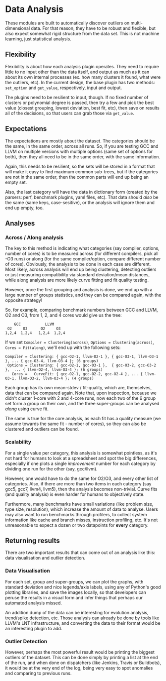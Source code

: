 # Data Analysis

These modules are built to automatically discover outliers on multi-dimensional data. For that reason, they have to be robust and flexible, but also expect somewhat rigid structure from the data set. This is not machine learning, just statistical analysis.

## Flexibility

Flexibility is about how each analysis plugin operates. They need to require little to no input other than the data itself, and output as much as it can about its own internal processes (ex. how many clusters it found, what were the outliers, etc). In the current design, the base plugin has two methods: `set_option` and `get_value`, respectively, input and output.

The plugins need to be resilient to input, though. If no fixed number of clusters or polynomial degree is passed, then try a few and pick the best value (closest grouping, lowest deviation, best fit, etc), then save on results all of the decisions, so that users can grab those via `get_value`.

## Expectations

The expectations are mostly about the dataset. The categories should be the same, in the same order, across all runs. So, if you are testing GCC and LLVM on multiple versions with multiple options (same set of options for both), then they all need to be in the same order, with the same information.

Again, this needs to be resilient, so the sets will be stored in a format that will make it easy to find maximum common sub-trees, but if the categories are not in the same order, then the common parts will end up being an empty set.

Also, the last category will have the data in dictionary form (created by the parsers: perf, benchmark plugins, yaml files, etc). That data should *also* be the same (same keys, case-sesitive), or the analysis will ignore them and end up empty, too.

## Analyses

### Across / Along analysis

The key to this method is indicating what categories (say compiler, options, number of cores) is to be measured across (for different compilers, pick all -O3 runs) or along (for the same compiler/option, compare different number of cores). Obviously, the analysis to be done in each case are different. Most likely, across analysis will end up being clustering, detecting outliers or just measuring compatibility via standard deviation/mean distances, while along analysis are more likely curve fitting and fit quality testing.

However, once the first grouping and analysis is done, we end up with a large number of groups statistics, and they can be compared again, with the opposite strategy!

So, for example, comparing benchmark numbers between GCC and LLVM, O2 and O3, from 1, 2, and 4 cores would give us the tree:

```
    GCC           LLVM
 O2     O3      O2     O3
1,2,4  1,2,4   1,2,4  1,2,4
```

If we set `Compiler = Clustering(across)`, `Options = Clustering(across)`, `Cores = Fit(along)`, we'll end up with the following sets:

```
Compiler = Clustering: { gcc-O2-1, llvm-O2-1 }, { gcc-O3-1, llvm-O3-1 }, ... { gcc-O3-4, llvm-O3-4 }; (6 groups)
 Options = Clustering: { gcc-O2-1, gcc-O3-1 },  { gcc-O3-2, gcc-O3-2 },  ... { llvm-O2-4, llvm-O3-4 }; (6 groups)
   Cores =   CurveFit: { gcc-O2-1, gcc-O2-2, gcc-O2-4 }, ... { llvm-O3-1, llvm-O3-2, llvm-O3-4 }; (4 groups)
```

Each group has its own mean-stdev / fit-quality, which are, themselves, data that can be compared again. Note that, upon inspection, because we didn't cluster 1-core with 2 and 4-core runs, now each two of the 6 group set form a group on their own, and the three super-groups can be analysed _along_ using curve fit.

The same is true for the core analysis, as each fit has a quality measure (we assume towards the same fit - number of cores), so they can also be clustered and outliers can be found.

### Scalability

For a single value per category, this analysis is somewhat pointless, as it's not hard for humans to look at a spreadsheet and spot the big differences, especially if one plots a single _improvement_ number for each category by dividing one run for the other (say, gcc/llvm).

However, one would have to do the same for O2/O3, and every other list of categories. Also, if there are more than two items in each category (say gcc5, gcc7, llvm4, llvm5), then the analysis becomes non-trivial. Curve fits (and quality analysis) is even harder for humans to objectively state.

Furthermore, many benchmarks have small variations (like problem size, type size, resolution), which increase the amount of data to analyse. Users may also want to run benchmarks through profilers, to collect system information like cache and branch misses, instruction profiling, etc. It's not unreasonable to expect a dozen or two datapoints for **every** category.

## Returning results

There are two important results that can come out of an analysis like this: data visualisation and outlier detection.

### Data Visualisation

For each set, group and super-groups, we can plot the graphs, with standard deviation and nice legends/axis labels, using any of Python's good plotting libraries, and save the images locally, so that developers can peruse the results in a visual form and infer things that perhaps our automated analysis missed.

An addition dump of the data can be interesting for evolution analysis, trend/spike detection, etc. Those analysis can already be done by tools like LLVM's LNT infrastructure, and converting the data to their format would be an interesting plugin to add.

### Outlier Detection

However, perhaps the most powerful result would be printing the biggest outliers of the dataset. This can be done simply by printing a list at the end of the run, and when done on dispatchers (like Jenkins, Travis or Buildbots), it would be at the very end of the log, being very easy to spot anomalies and comparing to previous runs.
